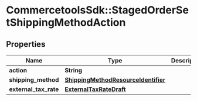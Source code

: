 # CommercetoolsSdk::StagedOrderSetShippingMethodAction

## Properties
Name | Type | Description | Notes
------------ | ------------- | ------------- | -------------
**action** | **String** |  | [optional] 
**shipping_method** | [**ShippingMethodResourceIdentifier**](ShippingMethodResourceIdentifier.md) |  | [optional] 
**external_tax_rate** | [**ExternalTaxRateDraft**](ExternalTaxRateDraft.md) |  | [optional] 


